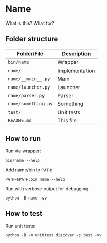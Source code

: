 Name
====

What is this?
What for?


Folder structure
----------------

| Folder/File         | Description     |
| ------------------- | --------------- |
| `bin/name`          | Wrapper         |
| `name/`             | Implementation  |
| `name/__main__.py`  | Main            |
| `name/launcher.py`  | Launcher        |
| `name/parser.py`    | Parser          |
| `name/something.py` | Something       |
| `test/`             | Unit tests      |
| `README.md`         | This file       |


How to run
----------

Run via wrapper:

    bin/name --help

Add name/bin to `PATH`:

    PATH=$PATH:bin name --help

Run with verbose output for debugging:

    python -B name -vv


How to test
-----------

Run unit tests:

    python -B -m unittest discover -s test -vv

